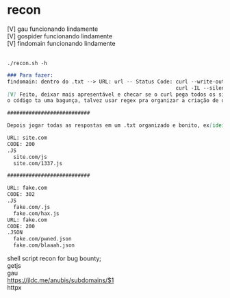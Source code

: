 # recon
[V] gau funcionando lindamente <br>
[V] gospider funcionando lindamente <br>
[V] findomain funcionando lindamente <br> <br>

`./recon.sh -h` <br>
```markdown
### Para fazer:
findomain: dentro do .txt --> URL: url -- Status Code: curl --write-out '%{http_code}' --silent --output /dev/null "$1"
                                                       curl -IL --silent example.com | grep HTTP**
[V] Feito, deixar mais apresentável e checar se o curl pega todos os sites e retorna o status code ou apenas o argumento do $1
o código ta uma bagunça, talvez usar regex pra organizar a criação de diretórios, dar uma arrumada

###########################

Depois jogar todas as respostas em um .txt organizado e bonito, ex[ideia]:

URL: site.com
CODE: 200
.JS
  site.com/js
  site.com/1337.js

###########################

URL: fake.com
CODE: 302
.JS
  fake.com/.js
  fake.com/hax.js
URL: fake.com
CODE: 200
.JSON
  fake.com/pwned.json
  fake.com/blaaah.json
```

shell script recon for bug bounty; <br>
getjs <br>
gau <br>
https://jldc.me/anubis/subdomains/$1 <br>
httpx <br>
